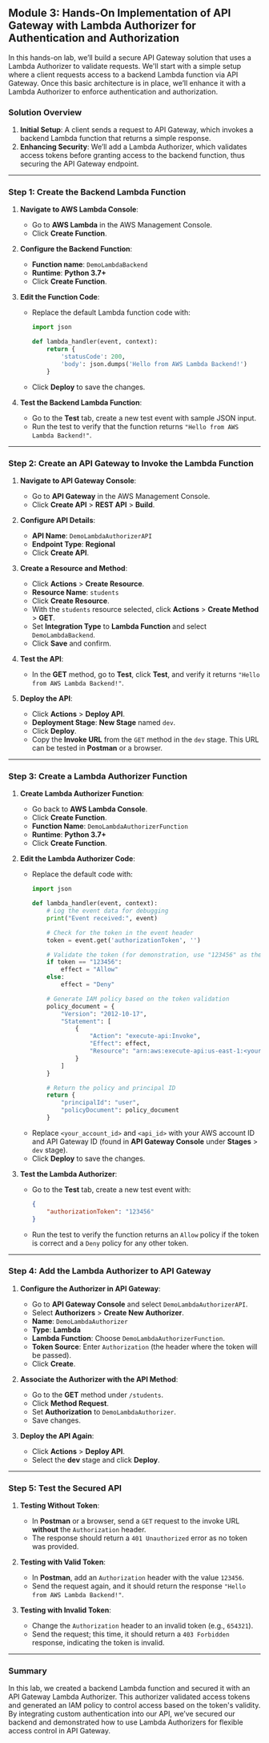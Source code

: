 ## Module 3: Hands-On Implementation of API Gateway with Lambda Authorizer for Authentication and Authorization

In this hands-on lab, we’ll build a secure API Gateway solution that uses a Lambda Authorizer to validate requests. We'll start with a simple setup where a client requests access to a backend Lambda function via API Gateway. Once this basic architecture is in place, we’ll enhance it with a Lambda Authorizer to enforce authentication and authorization.

### Solution Overview

1. **Initial Setup**: A client sends a request to API Gateway, which invokes a backend Lambda function that returns a simple response.
2. **Enhancing Security**: We’ll add a Lambda Authorizer, which validates access tokens before granting access to the backend function, thus securing the API Gateway endpoint.

---

### Step 1: Create the Backend Lambda Function

1. **Navigate to AWS Lambda Console**:
   - Go to **AWS Lambda** in the AWS Management Console.
   - Click **Create Function**.

2. **Configure the Backend Function**:
   - **Function name**: `DemoLambdaBackend`
   - **Runtime**: **Python 3.7+**
   - Click **Create Function**.

3. **Edit the Function Code**:
   - Replace the default Lambda function code with:
     ```python
     import json

     def lambda_handler(event, context):
         return {
             'statusCode': 200,
             'body': json.dumps('Hello from AWS Lambda Backend!')
         }
     ```
   - Click **Deploy** to save the changes.

4. **Test the Backend Lambda Function**:
   - Go to the **Test** tab, create a new test event with sample JSON input.
   - Run the test to verify that the function returns `"Hello from AWS Lambda Backend!"`.

---

### Step 2: Create an API Gateway to Invoke the Lambda Function

1. **Navigate to API Gateway Console**:
   - Go to **API Gateway** in the AWS Management Console.
   - Click **Create API** > **REST API** > **Build**.

2. **Configure API Details**:
   - **API Name**: `DemoLambdaAuthorizerAPI`
   - **Endpoint Type**: **Regional**
   - Click **Create API**.

3. **Create a Resource and Method**:
   - Click **Actions** > **Create Resource**.
   - **Resource Name**: `students`
   - Click **Create Resource**.
   - With the `students` resource selected, click **Actions** > **Create Method** > **GET**.
   - Set **Integration Type** to **Lambda Function** and select `DemoLambdaBackend`.
   - Click **Save** and confirm.

4. **Test the API**:
   - In the **GET** method, go to **Test**, click **Test**, and verify it returns `"Hello from AWS Lambda Backend!"`.

5. **Deploy the API**:
   - Click **Actions** > **Deploy API**.
   - **Deployment Stage**: **New Stage** named `dev`.
   - Click **Deploy**.
   - Copy the **Invoke URL** from the `GET` method in the `dev` stage. This URL can be tested in **Postman** or a browser.

---

### Step 3: Create a Lambda Authorizer Function

1. **Create Lambda Authorizer Function**:
   - Go back to **AWS Lambda Console**.
   - Click **Create Function**.
   - **Function Name**: `DemoLambdaAuthorizerFunction`
   - **Runtime**: **Python 3.7+**
   - Click **Create Function**.

2. **Edit the Lambda Authorizer Code**:
   - Replace the default code with:
     ```python
     import json

     def lambda_handler(event, context):
         # Log the event data for debugging
         print("Event received:", event)

         # Check for the token in the event header
         token = event.get('authorizationToken', '')

         # Validate the token (for demonstration, use "123456" as the valid token)
         if token == "123456":
             effect = "Allow"
         else:
             effect = "Deny"

         # Generate IAM policy based on the token validation
         policy_document = {
             "Version": "2012-10-17",
             "Statement": [
                 {
                     "Action": "execute-api:Invoke",
                     "Effect": effect,
                     "Resource": "arn:aws:execute-api:us-east-1:<your_account_id>:<api_id>/dev/GET/students"
                 }
             ]
         }

         # Return the policy and principal ID
         return {
             "principalId": "user",
             "policyDocument": policy_document
         }
     ```
   - Replace `<your_account_id>` and `<api_id>` with your AWS account ID and API Gateway ID (found in **API Gateway Console** under **Stages** > `dev` stage).
   - Click **Deploy** to save the changes.

3. **Test the Lambda Authorizer**:
   - Go to the **Test** tab, create a new test event with:
     ```json
     {
         "authorizationToken": "123456"
     }
     ```
   - Run the test to verify the function returns an `Allow` policy if the token is correct and a `Deny` policy for any other token.

---

### Step 4: Add the Lambda Authorizer to API Gateway

1. **Configure the Authorizer in API Gateway**:
   - Go to **API Gateway Console** and select `DemoLambdaAuthorizerAPI`.
   - Select **Authorizers** > **Create New Authorizer**.
   - **Name**: `DemoLambdaAuthorizer`
   - **Type**: **Lambda**
   - **Lambda Function**: Choose `DemoLambdaAuthorizerFunction`.
   - **Token Source**: Enter `Authorization` (the header where the token will be passed).
   - Click **Create**.

2. **Associate the Authorizer with the API Method**:
   - Go to the **GET** method under `/students`.
   - Click **Method Request**.
   - Set **Authorization** to `DemoLambdaAuthorizer`.
   - Save changes.

3. **Deploy the API Again**:
   - Click **Actions** > **Deploy API**.
   - Select the **dev** stage and click **Deploy**.

---

### Step 5: Test the Secured API

1. **Testing Without Token**:
   - In **Postman** or a browser, send a `GET` request to the invoke URL **without** the `Authorization` header.
   - The response should return a `401 Unauthorized` error as no token was provided.

2. **Testing with Valid Token**:
   - In **Postman**, add an `Authorization` header with the value `123456`.
   - Send the request again, and it should return the response `"Hello from AWS Lambda Backend!"`.

3. **Testing with Invalid Token**:
   - Change the `Authorization` header to an invalid token (e.g., `654321`).
   - Send the request; this time, it should return a `403 Forbidden` response, indicating the token is invalid.

---

### Summary

In this lab, we created a backend Lambda function and secured it with an API Gateway Lambda Authorizer. This authorizer validated access tokens and generated an IAM policy to control access based on the token's validity. By integrating custom authentication into our API, we’ve secured our backend and demonstrated how to use Lambda Authorizers for flexible access control in API Gateway. 

